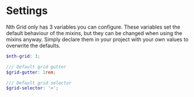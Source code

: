 # Settings

Nth Grid only has 3 variables you can configure. These variables set the default behaviour of the mixins, but they can be changed when using the mixins anyway.
Simply declare them in your project with your own values to overwrite the defaults.

```scss
$nth-grid: 3;

/// Default grid gutter
$grid-gutter: 1rem;

/// Default grid selector
$grid-selector: '>';
```